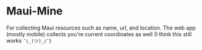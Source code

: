 Maui-Mine
=========

For collecting Maui resources such as name, url, and location. The web app (mostly mobile) collects you're current coordinates as well (I think this still works `¯\_(ツ)_/¯`)
